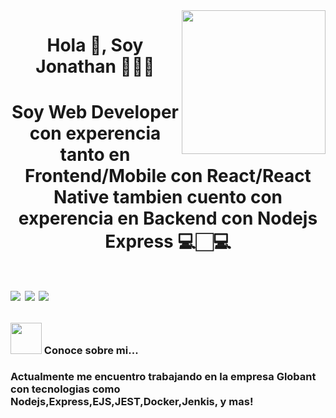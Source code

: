 <img align='right' src="https://media.giphy.com/media/M9gbBd9nbDrOTu1Mqx/giphy.gif" width="230">

<h1  align="center" > Hola 👋, Soy Jonathan 👨🏻‍💻 <h1/> 
<h1  align="center" > Soy Web Developer con experencia tanto en Frontend/Mobile con React/React Native tambien cuento con experencia en Backend con Nodejs Express 💻🏻‍💻 <h1/>

[![](https://img.shields.io/badge/LinkedIn-Jonathan-blue)](https://www.linkedin.com/in/jonathan-paniagua-802703149/)
[![](https://img.shields.io/badge/Gmail-jonatanpaniagua21@gmail.com-red)](mailto:jonatanpaniagua21@gmail.com)
[![](https://img.shields.io/badge/Web-Jonathan-blue)](https://jonathanpaniagua.com/)


### <img src="https://media.giphy.com/media/VgCDAzcKvsR6OM0uWg/giphy.gif" width="50"> Conoce sobre mi...  
### Actualmente me encuentro trabajando en la empresa Globant con tecnologias como Nodejs,Express,EJS,JEST,Docker,Jenkis, y mas!


<!--
**JonathanPG9/JonathanPG9** is a ✨ _special_ ✨ repository because its `README.md` (this file) appears on your GitHub profile.

Here are some ideas to get you started:

- 🔭 I’m currently working on ...
- 🌱 I’m currently learning ...
- 👯 I’m looking to collaborate on ...
- 🤔 I’m looking for help with ...
- 💬 Ask me about ...
- 📫 How to reach me: ...
- 😄 Pronouns: ...
- ⚡ Fun fact: ...
-->
